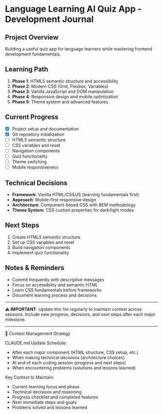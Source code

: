 # Language Learning AI Quiz App - Development Journal

  ## Project Overview
  Building a useful quiz app for language learners while mastering frontend development fundamentals.

  ## Learning Path
  1. **Phase 1**: HTML5 semantic structure and accessibility
  2. **Phase 2**: Modern CSS (Grid, Flexbox, Variables)
  3. **Phase 3**: Vanilla JavaScript and DOM manipulation
  4. **Phase 4**: Responsive design and mobile optimization
  5. **Phase 5**: Theme system and advanced features

  ## Current Progress
  - [x] Project setup and documentation
  - [x] Git repository initialization
  - [ ] HTML5 semantic structure
  - [ ] CSS variables and reset
  - [ ] Navigation components
  - [ ] Quiz functionality
  - [ ] Theme switching
  - [ ] Mobile responsiveness

  ## Technical Decisions
  - **Framework**: Vanilla HTML/CSS/JS (learning fundamentals first)
  - **Approach**: Mobile-first responsive design
  - **Architecture**: Component-based CSS with BEM methodology
  - **Theme System**: CSS custom properties for dark/light modes

  ## Next Steps
  1. Create HTML5 semantic structure
  2. Set up CSS variables and reset
  3. Build navigation components
  4. Implement quiz functionality

  ## Notes & Reminders
  - Commit frequently with descriptive messages
  - Focus on accessibility and semantic HTML
  - Learn CSS fundamentals before frameworks
  - Document learning process and decisions

  ---
  **⚠️ IMPORTANT**: Update this file regularly to maintain context across sessions. Include new progress, decisions, and
  next steps after each major milestone.

  ---
  🔄 Context Management Strategy

  CLAUDE.md Update Schedule:

  - After each major component (HTML structure, CSS setup, etc.)
  - When making technical decisions (architecture choices)
  - At end of each coding session (progress and next steps)
  - When encountering problems (solutions and lessons learned)

  Key Context to Maintain:

  - Current learning focus and phase
  - Technical decisions and reasoning
  - Progress checklist and completed features
  - Next immediate steps and goals
  - Problems solved and lessons learned

